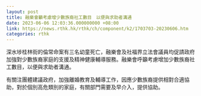 ```yaml
---
layout: post
title: 融樂會籲考慮增少數族裔社工數目　以便與求助者溝通
date: 2023-06-06 12:03:36.000000000 +08:00
link: https://news.rthk.hk/rthk/ch/component/k2/1703703-20230606.htm
categories: rthk
---
```


深水埗桂林街的倫常命案有三名幼童死亡，融樂會及社福界立法會議員均促請政府加強對少數族裔家庭的支援及精神健康輔導服務。融樂會呼籲考慮增加少數族裔社工數目，以便與求助者溝通。

有關注團體建議政府，加強離婚教育及輔導工作，因應少數族裔提供相對合適協助，對於個別高危類別的家庭，有關部門需要及早介入，提供協助。
